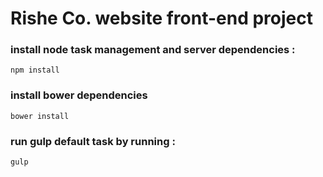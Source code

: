 # Rishe Co. website front-end project

<!--## Running project -->

### install node task management and server dependencies :
```
npm install
```

### install bower dependencies 
```
bower install
```

### run gulp default task by running :
``` 
gulp 
```
